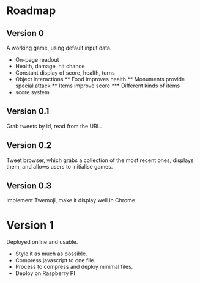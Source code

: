 Roadmap
=======

Version 0
---------

A working game, using default input data.

* On-page readout
* Health, damage, hit chance
* Constant display of score, health, turns
* Object interactions
** Food improves health
** Monuments provide special attack
** Items improve score
*** Different kinds of items
* score system

Version 0.1
-----------

Grab tweets by id, read from the URL.

Version 0.2
-----------

Tweet browser, which grabs a collection of the most recent ones,
displays them, and allows users to initialise games.

Version 0.3
-----------

Implement Twemoji, make it display well in Chrome.

Version 1
=========

Deployed online and usable.

* Style it as much as possible.
* Compress javascript to one file.
* Process to compress and deploy minimal files.
* Deploy on Raspberry PI

